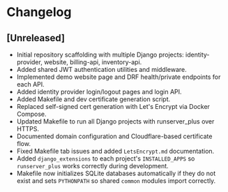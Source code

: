 # Changelog

## [Unreleased]
- Initial repository scaffolding with multiple Django projects: identity-provider, website, billing-api, inventory-api.
- Added shared JWT authentication utilities and middleware.
- Implemented demo website page and DRF health/private endpoints for each API.
- Added identity provider login/logout pages and login API.
- Added Makefile and dev certificate generation script.
- Replaced self-signed cert generation with Let's Encrypt via Docker Compose.
- Updated Makefile to run all Django projects with runserver_plus over HTTPS.
- Documented domain configuration and Cloudflare-based certificate flow.
- Fixed Makefile tab issues and added `LetsEncrypt.md` documentation.
- Added `django_extensions` to each project's `INSTALLED_APPS` so
  `runserver_plus` works correctly during development.
- Makefile now initializes SQLite databases automatically if they do not exist
  and sets `PYTHONPATH` so shared `common` modules import correctly.
